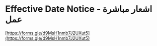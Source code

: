 # Effective Date Notice - اشعار مباشرة عمل

[https://forms.gle/d9MsH1nmb7J2UXut5](https://forms.gle/d9MsH1nmb7J2UXut5)
